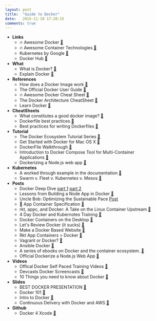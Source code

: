 ```yaml
---
layout: post
title:  "Guide to Docker"
date:   2015-11-10 17:20:15
comments: true
---
```


- **Links**
    - :fire: Awesome Docker [:link:](https://github.com/veggiemonk/awesome-docker)
    - :fire: Awesome Container Technologies [:link:](https://github.com/tcnksm/awesome-container)
    - Kubernetes by Google [:link:](http://kubernetes.io/)
    - Docker Hub [:link:](https://hub.docker.com/)
- **What**
    - What is Docker? [:link:](https://www.docker.com/what-docker)
    - Explain Docker [:link:](https://docs.docker.com/engine/understanding-docker/#how-does-a-docker-image-work)
- **References**
	- How does a Docker Image work [:link:](https://docs.docker.com/engine/understanding-docker/#how-does-a-docker-image-work)
    - The Official Docker User Guide [:link:](https://docs.docker.com/userguide/)
    - :fire: Awesome Docker Cheat Sheet [:link:](https://github.com/wsargent/docker-cheat-sheet)
    - The Docker Architecture CheatSheet [:link:](https://dzone.com/refcardz/getting-started-with-docker-1)
    - Learn Docker [:pencil:](https://github.com/dwyl/learn-docker)
- **CheatSheets**
	- What constitutes a good docker image? [:link:](http://jonathan.bergknoff.com/journal/building-good-docker-images)
	- Dockerfile best practices [:link:](http://crosbymichael.com/dockerfile-best-practices.html)
	- Best practices for writing Dockerfiles [:link:](https://docs.docker.com/engine/userguide/eng-image/dockerfile_best-practices/)
- **Tutorial**
	- The Docker Ecosystem Tutorial Series [:link:](https://www.digitalocean.com/community/tutorial_series/the-docker-ecosystem)
	- Get Started with Docker for Mac OS X [:link:](https://docs.docker.com/mac/)
	- DockerFile Walkthrough [:link:](http://learningdocker.com/dockerfile-walkthrough/)
  - Introduction to Docker Compose Tool for Multi-Container Applications [:link:](https://www.linux.com/learn/introduction-docker-compose-tool-multi-container-applications)
  - Dockerizing a Node.js web app [:link:](https://nodejs.org/en/docs/guides/nodejs-docker-webapp/)
- **Kubernetes**
	- A worked through example in the documentation [:link:](http://kubernetes.io/docs/whatisk8s/)
	- Swarm v. Fleet v. Kubernetes v. Mesos [:link:](https://www.oreilly.com/ideas/swarm-v-fleet-v-kubernetes-v-mesos)
- **Posts**
    - Docker Deep Dive [part 1](https://blog.appdynamics.com/apm/an-introduction-to-docker-part-1/) [part 2](https://dzone.com/articles/a-deep-dive-into-docker-part-2?edition=155252&utm_source=Weekly%20Digest&utm_medium=email&utm_campaign=wd%202016-05-04)
    - Lessons from Building a Node App in Docker [:link:](http://jdlm.info/articles/2016/03/06/lessons-building-node-app-docker.html)
    - Uncle Bob: Optimizing the Sustainable Pace [Post](http://blog.8thlight.com/paul-pagel/2015/09/15/optimize-sustainable-pace.html)
    - :raised_hands: App Container Specification [:link:](https://github.com/appc/spec/blob/master/SPEC.md)
    - rkt, appc, and Docker: A Take on the Linux Container Upstream [:link:](http://rhelblog.redhat.com/2015/05/05/rkt-appc-and-docker-a-take-on-the-linux-container-upstream/)
    - 4 Day Docker and Kubernotes Training [:link:](https://dzone.com/articles/4-day-docker-and-kubernetes-training)
    - Docker Containers on the Desktop [:link:](https://blog.jessfraz.com/post/docker-containers-on-the-desktop/)
    - Let's Review Docker (it sucks) [:link:](http://iops.io/blog/docker-hype/)
    - Make a Docker Based Website [:link:](http://project-webdev.blogspot.de/2015/05/create-site-based-on-docker-part1.html)
    - Rkt App Containers > Docker [:link:](https://github.com/coreos/rkt)
    - Vagrant or Docker? [:link:](http://stackoverflow.com/questions/16647069/should-i-use-vagrant-or-docker-for-creating-an-isolated-environment)
    - Ansible Docker [:link:](https://www.ansible.com/docker)
    - A series of ebooks on Docker and the container ecosystem. [:link:](https://github.com/thenewstack/docker-and-containers-ebooks)
    - Official Dockerize a Node.js Web App [:link:](https://nodejs.org/en/docs/guides/nodejs-docker-webapp/)
- **Videos**
    - Offical Docker Self Paced Training Videos [:link:](http://training.docker.com/self-paced-training)
    - Devcasts Docker Screencasts [:link:](https://www.devcasts.io/search/?q=docker)
    - 10 Things you need to know about Docker [:link:](https://www.oreilly.com/ideas/10-things-you-need-to-know-about-docker)
- **Slides**
    - BEST DOCKER PRESENTATION [:link:](http://slides.com/ajohnstone/docker)
    - Docker 101 [:floppy_disk:](https://speakerdeck.com/asm89/docker)
    - Intro to Docker [:floppy_disk:](http://jdlm.info/ds-docker-demo/#1)
    - Continuous Delivery with Docker and AWS [:link:](http://slides.com/orlade/cd4ecs)
- **Github**
    - Docker 4 Xcode [:pencil:](https://github.com/jkingyens/docker4xcode)
